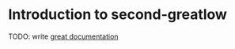 # Introduction to second-greatlow

TODO: write [great documentation](http://jacobian.org/writing/what-to-write/)
